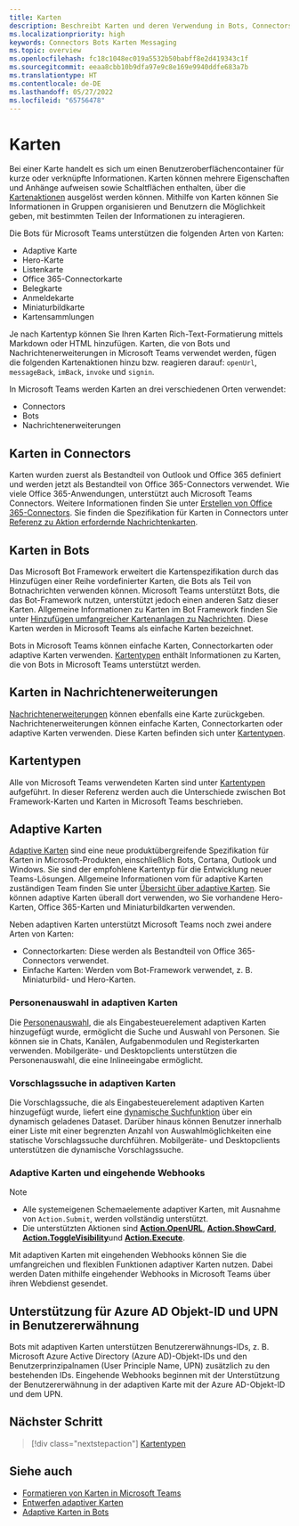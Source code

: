 ```yaml
---
title: Karten
description: Beschreibt Karten und deren Verwendung in Bots, Connectors und Nachrichtenerweiterungen
ms.localizationpriority: high
keywords: Connectors Bots Karten Messaging
ms.topic: overview
ms.openlocfilehash: fc18c1048ec019a5532b50babff8e2d419343c1f
ms.sourcegitcommit: eeaa8cbb10b9dfa97e9c8e169e9940ddfe683a7b
ms.translationtype: HT
ms.contentlocale: de-DE
ms.lasthandoff: 05/27/2022
ms.locfileid: "65756478"
---
```

# <a name="cards"></a>Karten

Bei einer Karte handelt es sich um einen Benutzeroberflächencontainer für kurze oder verknüpfte Informationen. Karten können mehrere Eigenschaften und Anhänge aufweisen sowie Schaltflächen enthalten, über die [Kartenaktionen](~/task-modules-and-cards/cards/cards-actions.md) ausgelöst werden können. Mithilfe von Karten können Sie Informationen in Gruppen organisieren und Benutzern die Möglichkeit geben, mit bestimmten Teilen der Informationen zu interagieren.

Die Bots für Microsoft Teams unterstützen die folgenden Arten von Karten:

* Adaptive Karte
* Hero-Karte
* Listenkarte
* Office 365-Connectorkarte
* Belegkarte
* Anmeldekarte
* Miniaturbildkarte
* Kartensammlungen

Je nach Kartentyp können Sie Ihren Karten Rich-Text-Formatierung mittels Markdown oder HTML hinzufügen. Karten, die von Bots und Nachrichtenerweiterungen in Microsoft Teams verwendet werden, fügen die folgenden Kartenaktionen hinzu bzw. reagieren darauf: `openUrl`, `messageBack`, `imBack`, `invoke` und `signin`.

In Microsoft Teams werden Karten an drei verschiedenen Orten verwendet:

* Connectors
* Bots
* Nachrichtenerweiterungen

## <a name="cards-in-connectors"></a>Karten in Connectors

Karten wurden zuerst als Bestandteil von Outlook und Office 365 definiert und werden jetzt als Bestandteil von Office 365-Connectors verwendet. Wie viele Office 365-Anwendungen, unterstützt auch Microsoft Teams Connectors. Weitere Informationen finden Sie unter [Erstellen von Office 365-Connectors](../webhooks-and-connectors/how-to/connectors-creating.md). Sie finden die Spezifikation für Karten in Connectors unter [Referenz zu Aktion erfordernde Nachrichtenkarten](/outlook/actionable-messages/card-reference).

## <a name="cards-in-bots"></a>Karten in Bots

Das Microsoft Bot Framework erweitert die Kartenspezifikation durch das Hinzufügen einer Reihe vordefinierter Karten, die Bots als Teil von Botnachrichten verwenden können. Microsoft Teams unterstützt Bots, die das Bot-Framework nutzen, unterstützt jedoch einen anderen Satz dieser Karten. Allgemeine Informationen zu Karten im Bot Framework finden Sie unter [Hinzufügen umfangreicher Kartenanlagen zu Nachrichten](/bot-framework/nodejs/bot-builder-nodejs-send-rich-cards). Diese Karten werden in Microsoft Teams als einfache Karten bezeichnet.

Bots in Microsoft Teams können einfache Karten, Connectorkarten oder adaptive Karten verwenden. [Kartentypen](~/task-modules-and-cards/cards/cards-reference.md) enthält Informationen zu Karten, die von Bots in Microsoft Teams unterstützt werden.

## <a name="cards-in-message-extensions"></a>Karten in Nachrichtenerweiterungen

[Nachrichtenerweiterungen](~/messaging-extensions/what-are-messaging-extensions.md) können ebenfalls eine Karte zurückgeben. Nachrichtenerweiterungen können einfache Karten, Connectorkarten oder adaptive Karten verwenden. Diese Karten befinden sich unter [Kartentypen](~/task-modules-and-cards/cards/cards-reference.md).

## <a name="types-of-cards"></a>Kartentypen

Alle von Microsoft Teams verwendeten Karten sind unter [Kartentypen](~/task-modules-and-cards/cards/cards-reference.md) aufgeführt. In dieser Referenz werden auch die Unterschiede zwischen Bot Framework-Karten und Karten in Microsoft Teams beschrieben.

## <a name="adaptive-cards"></a>Adaptive Karten

[Adaptive Karten](~/task-modules-and-cards/cards/cards-reference.md#adaptive-card) sind eine neue produktübergreifende Spezifikation für Karten in Microsoft-Produkten, einschließlich Bots, Cortana, Outlook und Windows. Sie sind der empfohlene Kartentyp für die Entwicklung neuer Teams-Lösungen. Allgemeine Informationen vom für adaptive Karten zuständigen Team finden Sie unter [Übersicht über adaptive Karten](/adaptive-cards). Sie können adaptive Karten überall dort verwenden, wo Sie vorhandene Hero-Karten, Office 365-Karten und Miniaturbildkarten verwenden.

Neben adaptiven Karten unterstützt Microsoft Teams noch zwei andere Arten von Karten:

* Connectorkarten: Diese werden als Bestandteil von Office 365-Connectors verwendet.
* Einfache Karten: Werden vom Bot-Framework verwendet, z. B. Miniaturbild- und Hero-Karten.

### <a name="people-picker-in-adaptive-cards"></a>Personenauswahl in adaptiven Karten

Die [Personenauswahl](cards/people-picker.md#people-picker-in-adaptive-cards), die als Eingabesteuerelement adaptiven Karten hinzugefügt wurde, ermöglicht die Suche und Auswahl von Personen. Sie können sie in Chats, Kanälen, Aufgabenmodulen und Registerkarten verwenden. Mobilgeräte- und Desktopclients unterstützen die Personenauswahl, die eine Inlineeingabe ermöglicht.

### <a name="type-ahead-search-in-adaptive-cards"></a>Vorschlagssuche in adaptiven Karten  

Die Vorschlagssuche, die als Eingabesteuerelement adaptiven Karten hinzugefügt wurde, liefert eine [dynamische Suchfunktion](~/task-modules-and-cards/cards/dynamic-search.md) über ein dynamisch geladenes Dataset. Darüber hinaus können Benutzer innerhalb einer Liste mit einer begrenzten Anzahl von Auswahlmöglichkeiten eine statische Vorschlagssuche durchführen. Mobilgeräte- und Desktopclients unterstützen die dynamische Vorschlagssuche.

### <a name="adaptive-cards-and-incoming-webhooks"></a>Adaptive Karten und eingehende Webhooks

> [!NOTE]
>
> * Alle systemeigenen Schemaelemente adaptiver Karten, mit Ausnahme von `Action.Submit`, werden vollständig unterstützt.
> * Die unterstützten Aktionen sind [**Action.OpenURL**](https://adaptivecards.io/explorer/Action.OpenUrl.html), [**Action.ShowCard**](https://adaptivecards.io/explorer/Action.ShowCard.html), [**Action.ToggleVisibility**](https://adaptivecards.io/explorer/Action.ToggleVisibility.html)und [**Action.Execute**](/adaptive-cards/authoring-cards/universal-action-model#actionexecute).

Mit adaptiven Karten mit eingehenden Webhooks können Sie die umfangreichen und flexiblen Funktionen adaptiver Karten nutzen. Dabei werden Daten mithilfe eingehender Webhooks in Microsoft Teams über ihren Webdienst gesendet.

## <a name="support-for-azure-ad-object-id-and-upn-in-user-mention"></a>Unterstützung für Azure AD Objekt-ID und UPN in Benutzererwähnung

Bots mit adaptiven Karten unterstützen Benutzererwähnungs-IDs, z. B. Microsoft Azure Active Directory (Azure AD)-Objekt-IDs und den Benutzerprinzipalnamen (User Principle Name, UPN) zusätzlich zu den bestehenden IDs. Eingehende Webhooks beginnen mit der Unterstützung der Benutzererwähnung in der adaptiven Karte mit der Azure AD-Objekt-ID und dem UPN.

## <a name="next-step"></a>Nächster Schritt

> [!div class="nextstepaction"]
> [Kartentypen](~/task-modules-and-cards/cards/cards-reference.md)

## <a name="see-also"></a>Siehe auch

* [Formatieren von Karten in Microsoft Teams](~/task-modules-and-cards/cards/cards-format.md)
* [Entwerfen adaptiver Karten](~/task-modules-and-cards/cards/design-effective-cards.md)
* [Adaptive Karten in Bots](../bots/how-to/conversations/conversation-messages.md#adaptive-cards)
